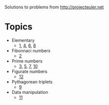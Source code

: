 Solutions to problems from http://projecteuler.net

# Topics

* Elementary
  * [1](https://projecteuler.net/problem=1),
    [4](https://projecteuler.net/problem=4),
    [6](https://projecteuler.net/problem=6),
    [8](https://projecteuler.net/problem=8)
* Fibonnaci numbers
  * [2](https://projecteuler.net/problem=2)
* Prime numbers
  * [3](https://projecteuler.net/problem=3),
    [5](https://projecteuler.net/problem=5),
    [7](https://projecteuler.net/problem=7),
    [10](https://projecteuler.net/problem=10)
* Figurate numbers
  * [12](https://projecteuler.net/problem=12)
* Pythagorean triplets
  * [9](https://projecteuler.net/problem=9)
* Data manipulation
  * [11](https://projecteuler.net/problem=11)

